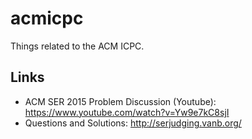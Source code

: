 # acmicpc

Things related to the ACM ICPC.

## Links

- ACM SER 2015 Problem Discussion (Youtube): https://www.youtube.com/watch?v=Yw9e7kC8sjI
- Questions and Solutions: http://serjudging.vanb.org/
